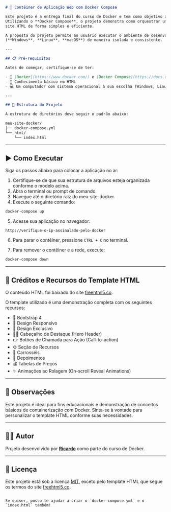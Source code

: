 ```markdown
# 🚀 Contêiner de Aplicação Web com Docker Compose

Este projeto é a entrega final do curso de Docker e tem como objetivo a **containerização de uma aplicação web estática**.
Utilizando o **Docker Compose**, o projeto demonstra como orquestrar um servidor web Apache (httpd) para hospedar um
site HTML de forma simples e eficiente.

A proposta do projeto permite ao usuário executar o ambiente de desenvolvimento em qualquer sistema operacional
(**Windows**, **Linux**, **macOS**) de maneira isolada e consistente.

---

## 📋 Pré-requisitos

Antes de começar, certifique-se de ter:

- 🐳 [Docker](https://www.docker.com/) e [Docker Compose](https://docs.docker.com/compose/) instalados
- 🧠 Conhecimento básico em HTML
- 💻 Um computador com sistema operacional à sua escolha (Windows, Linux, macOS)

---

## 📁 Estrutura do Projeto

A estrutura de diretórios deve seguir o padrão abaixo:

meu-site-docker/
├── docker-compose.yml
└── html/
    └── index.html
```

---

## ▶️ Como Executar

Siga os passos abaixo para colocar a aplicação no ar:

1. Certifique-se de que sua estrutura de arquivos esteja organizada conforme o modelo acima.
2. Abra o terminal ou prompt de comando.
3. Navegue até o diretório raiz do meu-site-docker.
4. Execute o seguinte comando:

```bash
docker-compose up
```

5. Acesse sua aplicação no navegador:

```
http://verifique-o-ip-assinalado-pelo-docker
```

6. Para parar o contêiner, pressione `CTRL + C` no terminal.

7. Para remover o contêiner e a rede, execute:

```bash
docker-compose down
```

---

## 🎨 Créditos e Recursos do Template HTML

O conteúdo HTML foi baixado do site [freehtml5.co](https://freehtml5.co).

O template utilizado é uma demonstração completa com os seguintes recursos:

- 🧩 Bootstrap 4  
- 📱 Design Responsivo  
- 🎨 Design Exclusivo  
- 🦸‍♂️ Cabeçalho de Destaque (Hero Header)  
- 👉 Botões de Chamada para Ação (Call-to-action)  
- ⚙️ Seção de Recursos  
- 🎠 Carrosséis  
- 💬 Depoimentos  
- 💰 Tabelas de Preços  
- ✨ Animações ao Rolagem (On-scroll Reveal Animations)

---

## 📌 Observações

Este projeto é ideal para fins educacionais e demonstração de conceitos básicos de containerização com Docker. Sinta-se à vontade para personalizar o template HTML conforme suas necessidades.

---

## 🧑‍💻 Autor

Projeto desenvolvido por [**Ricardo**](https://www.linkedin.com/in/ricardofagundes) como parte do curso de Docker.

---

## 📄 Licença

Este projeto está sob a licença [MIT](LICENSE), exceto pelo template HTML que segue os termos do site [freehtml5.co](https://freehtml5.co).
```

Se quiser, posso te ajudar a criar o `docker-compose.yml` e o `index.html` também!
